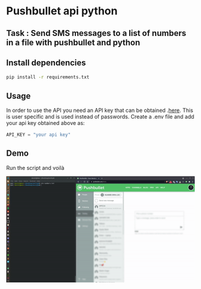 # Pushbullet api python
## Task : Send SMS messages to a list of numbers in a file with pushbullet and python
## Install dependencies

```bash
pip install -r requirements.txt
```

## Usage
In order to use the API you need an API key that can be obtained .[here](https://www.pushbullet.com/account). This is user specific and is used instead of passwords.
Create a .env file and add your api key obtained above as:
```python
API_KEY = "your api key"
```
## Demo
Run the script and voilà

<img src="images/v1.gif"></img>
